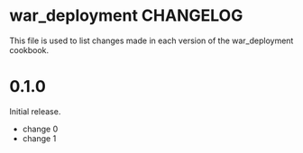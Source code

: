 # war_deployment CHANGELOG

This file is used to list changes made in each version of the war_deployment cookbook.

# 0.1.0

Initial release.

- change 0
- change 1

